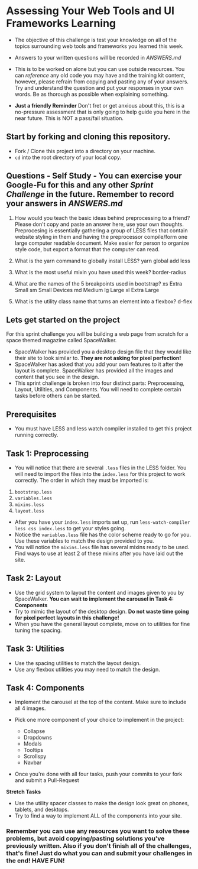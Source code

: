 # Assessing Your Web Tools and UI Frameworks Learning

* The objective of this challenge is test your knowledge on all of the topics surrounding web tools and frameworks you learned this week.
* Answers to your written questions will be recorded in _ANSWERS.md_
* This is to be worked on alone but you can use outside resources. You can _reference_ any old code you may have and the training kit content, however, please refrain from copying and pasting any of your answers. Try and understand the question and put your responses in your own words. Be as thorough as possible when explaining something.

* **Just a friendly Reminder** Don't fret or get anxious about this, this is a no-pressure assessment that is only going to help guide you here in the near future. This is NOT a pass/fail situation.

## Start by forking and cloning this repository.
* Fork / Clone this project into a directory on your machine.
* `cd` into the root directory of your local copy.

## Questions - Self Study - You can exercise your Google-Fu for this and any other _Sprint Challenge_ in the future. Remember to record your answers in _ANSWERS.md_

1. How would you teach the basic ideas behind preprocessing to a friend?  Please don't copy and paste an answer here, use your own thoughts.
  Preprocesing is essentially gathering a group of LESS files that contain website styling in them 
  and having the preprocessor compile/form one large computer readable document. Make easier for person to organize style code, but export a format that the computer can read.

2. What is the yarn command to globally install LESS?
   yarn global add less
3. What is the most useful mixin you have used this week?
    border-radius
4. What are the names of the 5 breakpoints used in bootstrap?
  xs Extra Small
  sm Small Devices
  md Medium
  lg Large
  xl Extra Large
5. What is the utility class name that turns an element into a flexbox?
  d-flex

## Lets get started on the project
For this sprint challenge you will be building a web page from scratch for a space themed magazine called SpaceWalker.

* SpaceWalker has provided you a desktop design file that they would like their site to look similar to.  **They are not asking for pixel perfection!**
* SpaceWalker has asked that you add your own features to it after the layout is complete.  SpaceWalker has provided all the images and content that you see in the design.
* This sprint challenge is broken into four distinct parts: Preprocessing, Layout, Utilities, and Components.  You will need to complete certain tasks before others can be started.

## Prerequisites
* You must have LESS and less watch compiler installed to get this project running correctly.

## Task 1: Preprocessing
* You will notice that there are several ```.less``` files in the LESS folder.  You will need to import the files into the ```index.less``` for this project to work correctly. The order in which they must be imported is:
1. ```bootstrap.less```
2. ```variables.less```
3. ```mixins.less```
4. ```layout.less```

* After you have your ```index.less``` imports set up, run ```less-watch-compiler less css index.less``` to get your styles going.
* Notice the ```variables.less``` file has the color scheme ready to go for you.  Use these variables to match the design provided to you.
* You will notice the ```mixins.less``` file has several mixins ready to be used.  Find ways to use at least 2 of these mixins after you have laid out the site.


## Task 2: Layout
* Use the grid system to layout the content and images given to you by SpaceWalker. **You can wait to implement the carousel in Task 4: Components**
* Try to mimic the layout of the desktop design. **Do not waste time going for pixel perfect layouts in this challenge!**
* When you have the general layout complete, move on to utilities for fine tuning the spacing.

## Task 3: Utilities
* Use the spacing utilities to match the layout design.
* Use any flexbox utilities you may need to match the design.

## Task 4: Components
* Implement the carousel at the top of the content.  Make sure to include all 4 images.
* Pick one more component of your choice to implement in the project:
  - Collapse
  - Dropdowns
  - Modals
  - Tooltips
  - Scrollspy
  - Navbar

* Once you're done with all four tasks, push your commits to your fork and submit a Pull-Request

**Stretch Tasks**
* Use the utility spacer classes to make the design look great on phones, tablets, and desktops.
* Try to find a way to implement ALL of the components into your site.

### Remember you can use any resources you want to solve these problems, but avoid copying/pasting solutions you've previously written. Also if you don't finish all of the challenges, that's fine! Just do what you can and submit your challenges in the end! HAVE FUN!
